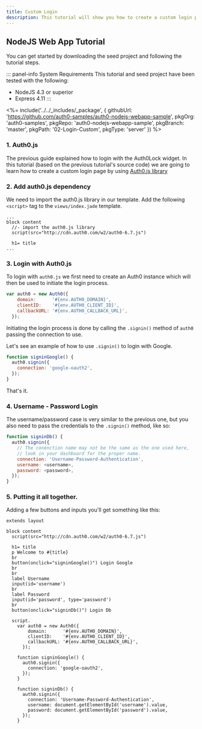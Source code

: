 ```yaml
---
title: Custom Login
description: This tutorial will show you how to create a custom login page for your web application by using the auth0.js library
---
```


## NodeJS Web App Tutorial

You can get started by downloading the seed project and following the tutorial steps.

::: panel-info System Requirements
This tutorial and seed project have been tested with the following:

* NodeJS 4.3 or superior
* Express 4.11
:::

<%= include('../../_includes/_package', {
  githubUrl: 'https://github.com/auth0-samples/auth0-nodejs-webapp-sample',
  pkgOrg: 'auth0-samples',
  pkgRepo: 'auth0-nodejs-webapp-sample',
  pkgBranch: 'master',
  pkgPath: '02-Login-Custom',
  pkgType: 'server'
}) %>

### 1. Auth0.js

The previous guide explained how to login with the Auth0Lock widget. In this tutorial
(based on the previous tutorial's source code) we are going to learn how to create a custom
login page by using [Auth0.js library](/libraries/auth0js)

### 2. Add auth0.js dependency

We need to import the auth0.js library in our template.
Add the following `<script>` tag to the `views/index.jade` template.

```jade
...
block content
  //- import the auth0.js library
  script(src="http://cdn.auth0.com/w2/auth0-6.7.js")

  h1= title
...
```

### 3. Login with Auth0.js

To login with `auth0.js` we first need to create an Auth0 instance which will
then be used to initiate the login process.

```js
var auth0 = new Auth0({
    domain:      '#{env.AUTH0_DOMAIN}',
    clientID:    '#{env.AUTH0_CLIENT_ID}',
    callbackURL: '#{env.AUTH0_CALLBACK_URL}',
  });
```

Initiating the login process is done by calling the `.signin()` method of `auth0`
passing the connection to use.

Let's see an example of how to use `.signin()` to login with Google.

```js
function signinGoogle() {
  auth0.signin({
    connection: 'google-oauth2',
  });
}
```

That's it.

### 4. Username - Password Login

The username/password case is very similar to the previous one, but you also need
to pass the credentials to the `.signin()` method, like so:

```js
function signinDb() {
  auth0.signin({
    // The conenction name may not be the same as the one used here,
    // look in your dashboard for the proper name.
    connection: 'Username-Password-Authentication',
    username: <username>,
    password: <password>,
  });
}
```

### 5. Putting it all together.

Adding a few buttons and inputs you'll get something like this:


```jade
extends layout

block content
  script(src="http://cdn.auth0.com/w2/auth0-6.7.js")

  h1= title
  p Welcome to #{title}
  br
  button(onclick="signinGoogle()") Login Google
  br
  br
  label Username
  input(id='username')
  br
  label Password
  input(id='password', type='password')
  br
  button(onclick="signinDb()") Login Db

  script.
    var auth0 = new Auth0({
        domain:      '#{env.AUTH0_DOMAIN}',
        clientID:    '#{env.AUTH0_CLIENT_ID}',
        callbackURL: '#{env.AUTH0_CALLBACK_URL}',
      });

    function signinGoogle() {
      auth0.signin({
        connection: 'google-oauth2',
      });
    }

    function signinDb() {
      auth0.signin({
        connection: 'Username-Password-Authentication',
        username: document.getElementById('username').value,
        password: document.getElementById('password').value,
      });
    }
```
